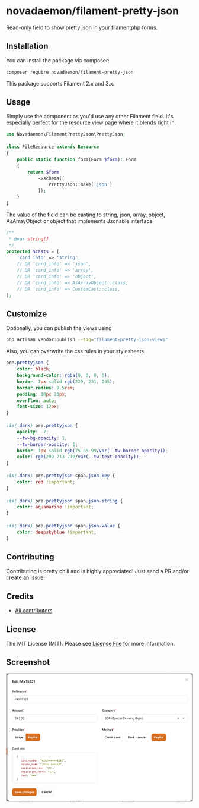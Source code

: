 # novadaemon/filament-pretty-json

Read-only field to show pretty json in your [filamentphp](https://filamentphp.com/) forms.

## Installation

You can install the package via composer:

```bash
composer require novadaemon/filament-pretty-json
```

This package supports Filament 2.x and 3.x.

## Usage

Simply use the component as you'd use any other Filament field. It's especially perfect for the resource view page where it blends right in.

```php
use Novadaemon\FilamentPrettyJson\PrettyJson;

class FileResource extends Resource
{
    public static function form(Form $form): Form
    {
        return $form
            ->schema([
                PrettyJson::make('json')
            ]);
    }
}
```

The value of the field can be casting to string, json, array, object, AsArrayObject or object that implements Jsonable interface

```php
/**
 * @var string[]
 */
protected $casts = [
    'card_info' => 'string',
    // OR 'card_info' => 'json',
    // OR 'card_info' => 'array',
    // OR 'card_info' => 'object',
    // OR 'card_info' => AsArrayObject::class,
    // OR 'card_info' => CustomCast::class,
];
```

## Customize

Optionally, you can publish the views using

```bash
php artisan vendor:publish --tag="filament-pretty-json-views"
```

Also, you can overwrite the css rules in your stylesheets.

```css
pre.prettyjson {
    color: black;
    background-color: rgba(0, 0, 0, 0);
    border: 1px solid rgb(229, 231, 235);
    border-radius: 0.5rem;
    padding: 10px 20px;
    overflow: auto;
    font-size: 12px;
}

:is(.dark) pre.prettyjson {
    opacity: .7;
    --tw-bg-opacity: 1;
    --tw-border-opacity: 1;
    border: 1px solid rgb(75 85 99/var(--tw-border-opacity));
    color: rgb(209 213 219/var(--tw-text-opacity));
}

:is(.dark) pre.prettyjson span.json-key {
    color: red !important;
}

:is(.dark) pre.prettyjson span.json-string {
    color: aquamarine !important;
}

:is(.dark) pre.prettyjson span.json-value {
    color: deepskyblue !important;
}
```

## Contributing

Contributing is pretty chill and is highly appreciated! Just send a PR and/or create an issue!

## Credits

- [All contributors](https://github.com/novadaemon/filament-pretty-json/contributors)

## License

The MIT License (MIT). Please see [License File](LICENSE.md) for more information.

<div class="filament-hidden">
    <h2>Screenshot</h2>
    <img src="screenshot.png" alt="Screenshot"/>
</div>
